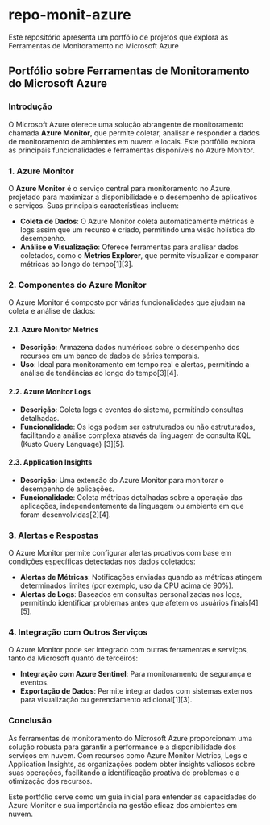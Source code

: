 # repo-monit-azure
Este repositório apresenta um portfólio de projetos que explora as Ferramentas de Monitoramento no Microsoft Azure

## Portfólio sobre Ferramentas de Monitoramento do Microsoft Azure

### Introdução
O Microsoft Azure oferece uma solução abrangente de monitoramento chamada **Azure Monitor**, que permite coletar, analisar e responder a dados de monitoramento de ambientes em nuvem e locais. Este portfólio explora as principais funcionalidades e ferramentas disponíveis no Azure Monitor.

### **1. Azure Monitor**
O **Azure Monitor** é o serviço central para monitoramento no Azure, projetado para maximizar a disponibilidade e o desempenho de aplicativos e serviços. Suas principais características incluem:

- **Coleta de Dados**: O Azure Monitor coleta automaticamente métricas e logs assim que um recurso é criado, permitindo uma visão holística do desempenho.
- **Análise e Visualização**: Oferece ferramentas para analisar dados coletados, como o **Metrics Explorer**, que permite visualizar e comparar métricas ao longo do tempo[1][3].

### **2. Componentes do Azure Monitor**
O Azure Monitor é composto por várias funcionalidades que ajudam na coleta e análise de dados:

#### **2.1. Azure Monitor Metrics**
- **Descrição**: Armazena dados numéricos sobre o desempenho dos recursos em um banco de dados de séries temporais.
- **Uso**: Ideal para monitoramento em tempo real e alertas, permitindo a análise de tendências ao longo do tempo[3][4].

#### **2.2. Azure Monitor Logs**
- **Descrição**: Coleta logs e eventos do sistema, permitindo consultas detalhadas.
- **Funcionalidade**: Os logs podem ser estruturados ou não estruturados, facilitando a análise complexa através da linguagem de consulta KQL (Kusto Query Language) [3][5].

#### **2.3. Application Insights**
- **Descrição**: Uma extensão do Azure Monitor para monitorar o desempenho de aplicações.
- **Funcionalidade**: Coleta métricas detalhadas sobre a operação das aplicações, independentemente da linguagem ou ambiente em que foram desenvolvidas[2][4].

### **3. Alertas e Respostas**
O Azure Monitor permite configurar alertas proativos com base em condições específicas detectadas nos dados coletados:

- **Alertas de Métricas**: Notificações enviadas quando as métricas atingem determinados limites (por exemplo, uso da CPU acima de 90%).
- **Alertas de Logs**: Baseados em consultas personalizadas nos logs, permitindo identificar problemas antes que afetem os usuários finais[4][5].

### **4. Integração com Outros Serviços**
O Azure Monitor pode ser integrado com outras ferramentas e serviços, tanto da Microsoft quanto de terceiros:

- **Integração com Azure Sentinel**: Para monitoramento de segurança e eventos.
- **Exportação de Dados**: Permite integrar dados com sistemas externos para visualização ou gerenciamento adicional[1][3].

### Conclusão
As ferramentas de monitoramento do Microsoft Azure proporcionam uma solução robusta para garantir a performance e a disponibilidade dos serviços em nuvem. Com recursos como Azure Monitor Metrics, Logs e Application Insights, as organizações podem obter insights valiosos sobre suas operações, facilitando a identificação proativa de problemas e a otimização dos recursos.

Este portfólio serve como um guia inicial para entender as capacidades do Azure Monitor e sua importância na gestão eficaz dos ambientes em nuvem.


